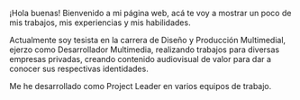 
¡Hola buenas! Bienvenido a mi página web, acá te voy a mostrar un poco de mis trabajos, mis experiencias y mis habilidades.

Actualmente soy tesista en la carrera de Diseño y Producción Multimedial, ejerzo como Desarrollador Multimedia, realizando trabajos para diversas empresas privadas, creando contenido audiovisual de valor para dar a conocer sus respectivas identidades.

Me he desarrollado como Project Leader en varios equipos de trabajo.
